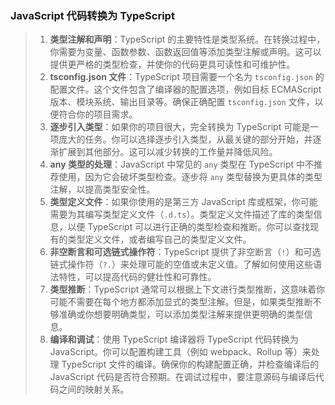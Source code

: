 ### JavaScript 代码转换为 TypeScript 

>1. **类型注解和声明**：TypeScript 的主要特性是类型系统。在转换过程中，你需要为变量、函数参数、函数返回值等添加类型注解或声明。这可以提供更严格的类型检查，并使你的代码更具可读性和可维护性。
>2. **tsconfig.json 文件**：TypeScript 项目需要一个名为 `tsconfig.json` 的配置文件。这个文件包含了编译器的配置选项，例如目标 ECMAScript 版本、模块系统、输出目录等。确保正确配置 `tsconfig.json` 文件，以便符合你的项目需求。
>3. **逐步引入类型**：如果你的项目很大，完全转换为 TypeScript 可能是一项庞大的任务。你可以选择逐步引入类型，从最关键的部分开始，并逐渐扩展到其他部分。这可以减少转换的工作量并降低风险。
>4. **any 类型的处理**：JavaScript 中常见的 `any` 类型在 TypeScript 中不推荐使用，因为它会破坏类型检查。逐步将 `any` 类型替换为更具体的类型注解，以提高类型安全性。
>5. **类型定义文件**：如果你使用的是第三方 JavaScript 库或框架，你可能需要为其编写类型定义文件（`.d.ts`）。类型定义文件描述了库的类型信息，以便 TypeScript 可以进行正确的类型检查和推断。你可以查找现有的类型定义文件，或者编写自己的类型定义文件。
>6. **非空断言和可选链式操作符**：TypeScript 提供了非空断言（`!`）和可选链式操作符（`?.`）来处理可能的空值或未定义值。了解如何使用这些语法特性，可以提高代码的健壮性和可靠性。
>7. **类型推断**：TypeScript 通常可以根据上下文进行类型推断，这意味着你可能不需要在每个地方都添加显式的类型注解。但是，如果类型推断不够准确或你想要明确类型，可以添加类型注解来提供更明确的类型信息。
>8. **编译和调试**：使用 TypeScript 编译器将 TypeScript 代码转换为 JavaScript。你可以配置构建工具（例如 webpack、Rollup 等）来处理 TypeScript 文件的编译。确保你的构建配置正确，并检查编译后的 JavaScript 代码是否符合预期。在调试过程中，要注意源码与编译后代码之间的映射关系。
>
>